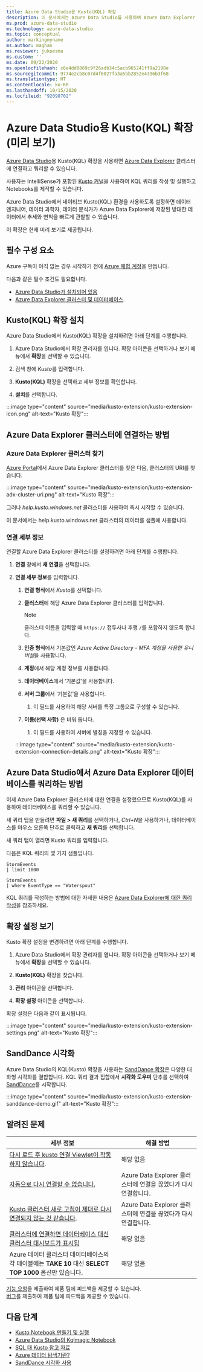 ```yaml
---
title: Azure Data Studio용 Kusto(KQL) 확장
description: 이 문서에서는 Azure Data Studio를 사용하여 Azure Data Explorer 클러스터에 연결하고 쿼리하는 방법을 설명합니다.
ms.prod: azure-data-studio
ms.technology: azure-data-studio
ms.topic: conceptual
author: markingmyname
ms.author: maghan
ms.reviewer: jukoesma
ms.custom: ''
ms.date: 09/22/2020
ms.openlocfilehash: c6e4dd8869c9f26adb34c5acb965241ff9a2198e
ms.sourcegitcommit: 9774e2cb8c07d4f6027fa3a5bb2852e4396b3f68
ms.translationtype: HT
ms.contentlocale: ko-KR
ms.lasthandoff: 10/15/2020
ms.locfileid: "92098702"
---
```

# <a name="kusto-kql-extension-for-azure-data-studio-preview"></a>Azure Data Studio용 Kusto(KQL) 확장(미리 보기)

[Azure Data Studio](../what-is.md)용 Kusto(KQL) 확장을 사용하면 [Azure Data Explorer](/azure/data-explorer/data-explorer-overview) 클러스터에 연결하고 쿼리할 수 있습니다.

사용자는 IntelliSense가 포함된 [Kusto 커널](../notebooks/notebooks-kusto-kernel.md)을 사용하여 KQL 쿼리를 작성 및 실행하고 Notebooks를 제작할 수 있습니다.

Azure Data Studio에서 네이티브 Kusto(KQL) 환경을 사용하도록 설정하면 데이터 엔지니어, 데이터 과학자, 데이터 분석가가 Azure Data Explorer에 저장된 방대한 데이터에서 추세와 변칙을 빠르게 관찰할 수 있습니다.

이 확장은 현재 미리 보기로 제공됩니다.

## <a name="prerequisites"></a>필수 구성 요소

Azure 구독이 아직 없는 경우 시작하기 전에 [Azure 체험 계정](https://azure.microsoft.com/free/)을 만듭니다.

다음과 같은 필수 조건도 필요합니다.

- [Azure Data Studio가 설치되어 있음](../download-azure-data-studio.md)
- [Azure Data Explorer 클러스터 및 데이터베이스](/azure/data-explorer/create-cluster-database-portal).

## <a name="install-the-kusto-kql-extension"></a>Kusto(KQL) 확장 설치

Azure Data Studio에서 Kusto(KQL) 확장을 설치하려면 아래 단계를 수행합니다.

1. Azure Data Studio에서 확장 관리자를 엽니다. 확장 아이콘을 선택하거나 보기 메뉴에서 **확장**을 선택할 수 있습니다.

2. 검색 창에 *Kusto*를 입력합니다.

3. **Kusto(KQL)** 확장을 선택하고 세부 정보를 확인합니다.

4. **설치**를 선택합니다.

:::image type="content" source="media/kusto-extension/kusto-extension-icon.png" alt-text="Kusto 확장":::

## <a name="how-to-connect-to-an-azure-data-explorer-cluster"></a>Azure Data Explorer 클러스터에 연결하는 방법

### <a name="find-your-azure-data-explorer-cluster"></a>Azure Data Explorer 클러스터 찾기

[Azure Portal](https://ms.portal.azure.com/#home)에서 Azure Data Explorer 클러스터를 찾은 다음, 클러스터의 URI를 찾습니다.

:::image type="content" source="media/kusto-extension/kusto-extension-adx-cluster-uri.png" alt-text="Kusto 확장":::

그러나 *help.kusto.windows.net* 클러스터를 사용하여 즉시 시작할 수 있습니다.

이 문서에서는 help.kusto.windows.net 클러스터의 데이터를 샘플에 사용합니다.

### <a name="connection-details"></a>연결 세부 정보

연결할 Azure Data Explorer 클러스터를 설정하려면 아래 단계를 수행합니다.

1. **연결** 창에서 **새 연결**을 선택합니다.

2. **연결 세부 정보**를 입력합니다.
    1. **연결 형식**에서 *Kusto*를 선택합니다.
    2. **클러스터**에 해당 Azure Data Explorer 클러스터를 입력합니다.

        > [!Note]
        > 클러스터 이름을 입력할 때 `https://` 접두사나 후행 `/`를 포함하지 않도록 합니다.

    3. **인증 형식**에서 기본값인 *Azure Active Directory - MFA 계정을 사용한 유니버설*을 사용합니다.
    4. **계정**에서 해당 계정 정보를 사용합니다.
    5. **데이터베이스**에서 ‘기본값’을 사용합니다.
    6. **서버 그룹**에서 ‘기본값’을 사용합니다.
        1. 이 필드를 사용하여 해당 서버를 특정 그룹으로 구성할 수 있습니다.
    7. **이름(선택 사항)** 은 비워 둡니다.
        1. 이 필드를 사용하여 서버에 별칭을 지정할 수 있습니다.

    :::image type="content" source="media/kusto-extension/kusto-extension-connection-details.png" alt-text="Kusto 확장":::

## <a name="how-to-query-an-azure-data-explorer-database-in-azure-data-studio"></a>Azure Data Studio에서 Azure Data Explorer 데이터베이스를 쿼리하는 방법

이제 Azure Data Explorer 클러스터에 대한 연결을 설정했으므로 Kusto(KQL)를 사용하여 데이터베이스를 쿼리할 수 있습니다.

새 쿼리 탭을 만들려면 **파일 > 새 쿼리**를 선택하거나, *Ctrl+N*을 사용하거나, 데이터베이스를 마우스 오른쪽 단추로 클릭하고 **새 쿼리**를 선택합니다.

새 쿼리 탭이 열리면 Kusto 쿼리를 입력합니다.

다음은 KQL 쿼리의 몇 가지 샘플입니다.

```kusto
StormEvents
| limit 1000
```

```kusto
StormEvents
| where EventType == "Waterspout"
```

KQL 쿼리를 작성하는 방법에 대한 자세한 내용은 [Azure Data Explorer에 대한 쿼리 작성](/azure/data-explorer/write-queries#overview-of-the-query-language)을 참조하세요.

## <a name="view-extension-settings"></a>확장 설정 보기

Kusto 확장 설정을 변경하려면 아래 단계를 수행합니다.

1. Azure Data Studio에서 확장 관리자를 엽니다. 확장 아이콘을 선택하거나 보기 메뉴에서 **확장**을 선택할 수 있습니다.

2. **Kusto(KQL)** 확장을 찾습니다.

3. **관리** 아이콘을 선택합니다.

4. **확장 설정** 아이콘을 선택합니다.

확장 설정은 다음과 같이 표시됩니다.

:::image type="content" source="media/kusto-extension/kusto-extension-settings.png" alt-text="Kusto 확장":::

## <a name="sanddance-visualization"></a>SandDance 시각화

Azure Data Studio의 KQL(Kusto) 확장을 사용하는 [SandDance 확장](sanddance-extension.md)은 다양한 대화형 시각화를 결합합니다. KQL 쿼리 결과 집합에서 **시각화 도우미** 단추를 선택하여 [SandDance](https://sanddance.js.org/)를 시작합니다.

:::image type="content" source="media/kusto-extension/kusto-extension-sanddance-demo.gif" alt-text="Kusto 확장":::

## <a name="known-issues"></a>알려진 문제

| 세부 정보 | 해결 방법 |
|---------|------------|
| [다시 로드 후 kusto 연결 Viewlet이 작동하지 않습니다](https://github.com/microsoft/azuredatastudio/issues/12475). | 해당 없음 |
| [자동으로 다시 연결할 수 없습니다.](https://github.com/microsoft/azuredatastudio/issues/11830) | Azure Data Explorer 클러스터에 연결을 끊었다가 다시 연결합니다. |
| [Kusto 클러스터 새로 고침이 제대로 다시 연결되지 않는 것 같습니다](https://github.com/microsoft/azuredatastudio/issues/11824). | Azure Data Explorer 클러스터에 연결을 끊었다가 다시 연결합니다. |
| [클러스터에 연결하면 데이터베이스 대신 클러스터 대시보드가 표시됨](https://github.com/microsoft/azuredatastudio/issues/12549) | 해당 없음 |
| Azure 데이터 클러스터 데이터베이스의 각 테이블에는 **TAKE 10** 대신 **SELECT TOP 1000** 옵션만 있습니다. | 해당 없음 |

[기능 요청](https://github.com/microsoft/azuredatastudio/issues/new?assignees=&labels=&template=feature_request.md&title=)을 제출하여 제품 팀에 피드백을 제공할 수 있습니다.  
[버그](https://github.com/microsoft/azuredatastudio/issues/new?assignees=&labels=&template=bug_report.md&title=)를 제출하여 제품 팀에 피드백을 제공할 수 있습니다.

## <a name="next-steps"></a>다음 단계

- [Kusto Notebook 만들기 및 실행](../notebooks/notebooks-kusto-kernel.md)
- [Azure Data Studio의 Kqlmagic Notebook](../notebooks/notebooks-kqlmagic.md)
- [SQL 대 Kusto 참고 자료](/azure/data-explorer/kusto/query/sqlcheatsheet)
- [Azure 데이터 탐색기란?](/azure/data-explorer/data-explorer-overview)
- [SandDance 시각화 사용](https://sanddance.js.org/)
